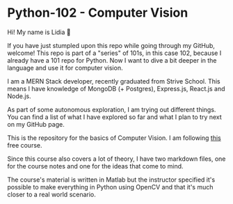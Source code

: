 # Python-102 - Computer Vision
Hi! My name is Lidia 👋

If you have just stumpled upon this repo while going through my GitHub, welcome! 
This repo is part of a "series" of 101s, in this case 102, because I already have a 101 repo for Python. Now I want to dive a bit deeper in the language and use it for computer vision. 

I am a MERN Stack developer, recently graduated from Strive School. This means I have knowledge of MongoDB (+ Postgres), Express.js, React.js and Node.js.

As part of some autonomous exploration, I am trying out different things. You can find a list of what I have explored so far and what I plan to try next on my GitHub page. 

This is the repository for the basics of Computer Vision. I am following <a href='https://classroom.udacity.com/courses/ud810'>this</a> free course.

Since this course also covers a lot of theory, I have two markdown files, one for the course notes and one for the ideas that come to mind. 

The course's material is written in Matlab but the instructor specified it's possible to make everything in Python using OpenCV and that it's much closer to a real world scenario. 
